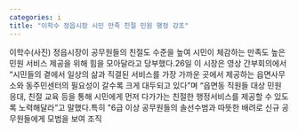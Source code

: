 ```yaml
---
categories: i
title: "이학수 정읍시장 시민 만족 친절 민원 행정 강조"
---
```

이학수(사진) 정읍시장이 공무원들의 친절도 수준을 높여 시민이 체감하는 만족도 높은 민원 서비스 제공을 위해 힘을 모아달라고 당부했다.26일 이 시장은 영상 간부회의에서 “시민들의 곁에서 일상의 삶과 직결된 서비스를 가장 가까운 곳에서 제공하는 읍면사무소와 동주민센터의 필요성이 갈수록 크게 대두되고 있다”며 “읍면동 직원들 대상 민원 응대, 친절 교육 등을 통해 시민에게 먼저 다가가는 친절한 행정서비스를 제공할 수 있도록 노력해달라”고 말했다.특히 "6급 이상 공무원들의 솔선수범과 따뜻한 배려로 신규 공무원들에게 모범을 보여 조직